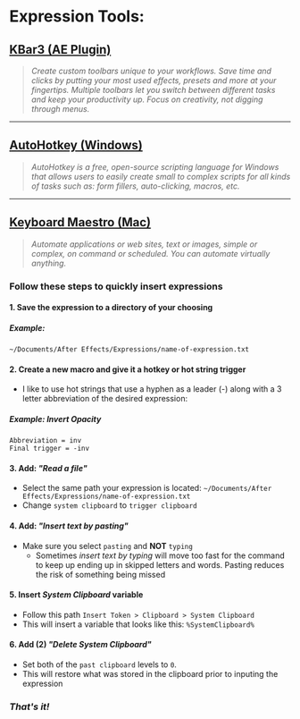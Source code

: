 # Expression Tools:

## [KBar3 (AE Plugin)](https://aescripts.com/kbar/)

>*Create custom toolbars unique to your workflows. Save time and clicks by putting your most used effects, presets and more at your fingertips. Multiple toolbars let you switch between different tasks and keep your productivity up. Focus on creativity, not digging through menus.*

---

## [AutoHotkey (Windows)](https://www.autohotkey.com/)

>*AutoHotkey is a free, open-source scripting language for Windows that allows users to easily create small to complex scripts for all kinds of tasks such as: form fillers, auto-clicking, macros, etc.*

---

## [Keyboard Maestro (Mac)](https://www.keyboardmaestro.com/main/)

>*Automate applications or web sites, text or images, simple or complex, on command or scheduled. You can automate virtually anything.*

### Follow these steps to quickly insert expressions

#### 1. **Save the expression to a directory of your choosing**

##### Example:

    ~/Documents/After Effects/Expressions/name-of-expression.txt

#### 2. **Create a new macro and give it a hotkey or hot string trigger**

- I like to use hot strings that use a hyphen as a leader (-) along with a 3 letter abbreviation of the desired expression:

##### Example: Invert Opacity

``
Abbreviation = inv
``
<br>
``
Final trigger = -inv
``

#### 3. **Add: *"Read a file"***

- Select the same path your expression is located: `~/Documents/After Effects/Expressions/name-of-expression.txt`
- Change `system clipboard` to `trigger clipboard`

#### 4. **Add: *"Insert text by pasting"***

- Make sure you select `pasting` and **NOT** `typing`
    - Sometimes *insert text by typing* will move too fast for the command to keep up ending up in skipped letters and words. Pasting reduces the risk of something being missed


#### 5. Insert ***System Clipboard*** variable

- Follow this path `Insert Token > Clipboard > System Clipboard`
- This will insert a variable that looks like this: `%SystemClipboard%`

#### 6. **Add (2) *"Delete System Clipboard"***

- Set both of the `past clipboard` levels to `0`.
- This will restore what was stored in the clipboard prior to inputing the expression

### ***That's it!***